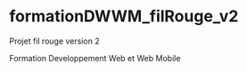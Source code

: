 # formationDWWM_filRouge_v2

Projet fil rouge version 2 

Formation Developpement Web et Web Mobile 
